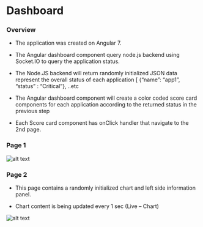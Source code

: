 # Dashboard

### Overview

- The application was created on Angular 7.

- The Angular dashboard component query node.js backend using Socket.IO to query the application status.

- The Node.JS backend will return randomly initialized JSON data represent the overall status of each application     [ {“name”: “app1”, “status” : “Critical”}, ..etc

- The Angular dashboard component will create a color coded score card components for each application according to the returned status in the previous step

- Each Score card component has onClick handler that navigate to the 2nd page.

 

### Page 1

![alt text](https://github.com/varan2030/dashboard/tree/master/dashboard-app/src/assets/images/page1.png)


### Page 2

- This page contains a randomly initialized chart and left side information panel.

- Chart content is being updated every 1 sec (Live – Chart)

![alt text](https://github.com/varan2030/dashboard/tree/master/dashboard-app/src/assets/images/page2.png)